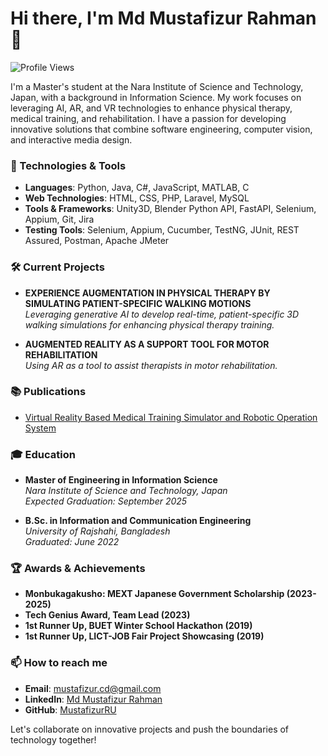# Hi there, I'm Md Mustafizur Rahman 👋

![Profile Views](https://komarev.com/ghpvc/?username=MustafizurRU&color=brightgreen)

I'm a Master's student at the Nara Institute of Science and Technology, Japan, with a background in Information Science. My work focuses on leveraging AI, AR, and VR technologies to enhance physical therapy, medical training, and rehabilitation. I have a passion for developing innovative solutions that combine software engineering, computer vision, and interactive media design.

### 🔧 Technologies & Tools

- **Languages**: Python, Java, C#, JavaScript, MATLAB, C
- **Web Technologies**: HTML, CSS, PHP, Laravel, MySQL
- **Tools & Frameworks**: Unity3D, Blender Python API, FastAPI, Selenium, Appium, Git, Jira
- **Testing Tools**: Selenium, Appium, Cucumber, TestNG, JUnit, REST Assured, Postman, Apache JMeter

### 🛠 Current Projects

- **EXPERIENCE AUGMENTATION IN PHYSICAL THERAPY BY SIMULATING PATIENT-SPECIFIC WALKING MOTIONS**  
  *Leveraging generative AI to develop real-time, patient-specific 3D walking simulations for enhancing physical therapy training.*
  
- **AUGMENTED REALITY AS A SUPPORT TOOL FOR MOTOR REHABILITATION**  
  *Using AR as a tool to assist therapists in motor rehabilitation.*

### 📚 Publications

- [Virtual Reality Based Medical Training Simulator and Robotic Operation System](https://doi.org/10.1109/ICRPSET57982.2022.10188546)

### 🎓 Education

- **Master of Engineering in Information Science**  
  *Nara Institute of Science and Technology, Japan*  
  *Expected Graduation: September 2025*
  
- **B.Sc. in Information and Communication Engineering**  
  *University of Rajshahi, Bangladesh*  
  *Graduated: June 2022*

### 🏆 Awards & Achievements

- **Monbukagakusho: MEXT Japanese Government Scholarship (2023-2025)**
- **Tech Genius Award, Team Lead (2023)**
- **1st Runner Up, BUET Winter School Hackathon (2019)**
- **1st Runner Up, LICT-JOB Fair Project Showcasing (2019)**

### 📫 How to reach me

- **Email**: [mustafizur.cd@gmail.com](mailto:mustafizur.cd@gmail.com)
- **LinkedIn**: [Md Mustafizur Rahman](https://www.linkedin.com/in/md-mustafizur-rahman-963800147/)
- **GitHub**: [MustafizurRU](https://github.com/MustafizurRU)

Let's collaborate on innovative projects and push the boundaries of technology together!

